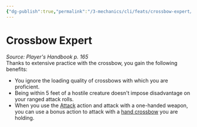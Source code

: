 ```yaml
---
{"dg-publish":true,"permalink":"/3-mechanics/cli/feats/crossbow-expert/","tags":["ttrpg-cli/compendium/src/5e/phb","ttrpg-cli/feat"],"noteIcon":""}
---
```


# Crossbow Expert
*Source: Player's Handbook p. 165*  
Thanks to extensive practice with the crossbow, you gain the following benefits:

- You ignore the loading quality of crossbows with which you are proficient.  
- Being within 5 feet of a hostile creature doesn't impose disadvantage on your ranged attack rolls.  
- When you use the [Attack](3-Mechanics/CLI/rules/actions.md#Attack) action and attack with a one-handed weapon, you can use a bonus action to attack with a [hand crossbow](3-Mechanics/CLI/items/hand-crossbow.md) you are holding.